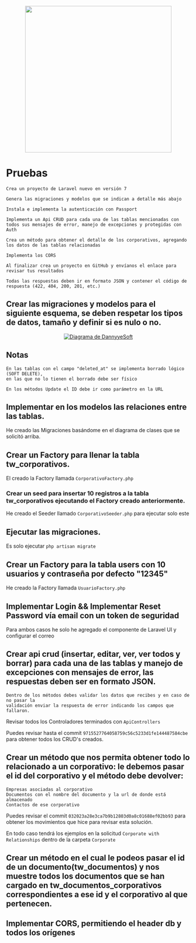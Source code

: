 <p align="center"><a href="https://laravel.com" target="_blank"><img src="https://raw.githubusercontent.com/laravel/art/master/logo-lockup/5%20SVG/2%20CMYK/1%20Full%20Color/laravel-logolockup-cmyk-red.svg" width="400"></a></p>

# Pruebas

```
Crea un proyecto de Laravel nuevo en versión 7

Genera las migraciones y modelos que se indican a detalle más abajo

Instala e implementa la autenticación con Passport

Implementa un Api CRUD para cada una de las tablas mencionadas con todos sus mensajes de error, manejo de excepciones y protegidas con Auth

Crea un método para obtener el detalle de los corporativos, agregando los datos de las tablas relacionadas

Implementa los CORS

Al finalizar crea un proyecto en GitHub y envíanos el enlace para revisar tus resultados

Todas las respuestas deben ir en formato JSON y contener el código de respuesta (422, 404, 200, 201, etc.)

```

## Crear las migraciones y modelos para el siguiente esquema, se deben respetar los tipos de datos, tamaño y definir si es nulo o no.

<p align="center"><a href="https://laravel.com" target="_blank"><img src="https://spark.adobe.com/page/k6qhcWt1Jgfrw/images/68335d2f-880c-4786-8a20-6e30d6463990.png" alt="Diagrama de DannyyeSoft"></a></p>

## Notas

```
En las tablas con el campo "deleted_at" se implementa borrado lógico (SOFT DELETE), 
en las que no lo tienen el borrado debe ser físico

En los métodos Update el ID debe ir como parámetro en la URL
```

## Implementar en los modelos las relaciones entre las tablas.

He creado las Migraciones basándome en el diagrama de clases que se solicitó arriba.

## Crear un Factory para llenar la tabla tw_corporativos.

El creado la Factory llamada `CorporativoFactory.php`

### Crear un seed para insertar 10 registros a la tabla tw_corporativos ejecutando el Factory creado anteriormente.

He creado el Seeder llamado `CorporativoSeeder.php` para ejecutar solo este

## Ejecutar las migraciones.

Es solo ejecutar `php artisan migrate`

## Crear un Factory para la tabla users con 10 usuarios y contraseña por defecto "12345"

He creado la Factory llamada `UsuarioFactory.php`

## Implementar Login && Implementar Reset Password vía email con un token de seguridad

Para ambos casos he solo he agregado el componente de Laravel UI y configurar el correo

## Crear api crud (insertar, editar, ver, ver todos y borrar) para cada una de las tablas y manejo de excepciones con mensajes de error, las respuestas deben ser en formato JSON.

```
Dentro de los métodos debes validar los datos que recibes y en caso de no pasar la 
validación enviar la respuesta de error indicando los campos que fallaron.
```

Revisar todos los Controladores terminados con `ApiControllers`

Puedes revisar hasta el commit `9715527764058759c56c5233d1fe144487584cbe` para obtener todos los CRUD's creados.

## Crear un método que nos permita obtener todo lo relacionado a un corporativo: le debemos pasar el id del corporativo y el método debe devolver:

```
Empresas asociadas al corporativo
Documentos con el nombre del documento y la url de donde está almacenado
Contactos de ese corporativo
```
Puedes revisar el commit `032023a28e3ca7b9b12803d0a8c01688ef02bb93` para obtener los movimientos que hice para revisar
esta solución.

En todo caso tendrá los ejemplos en la solicitud `Corporate with Relationships` dentro de la carpeta `Corporate`

## Crear un método en el cual le podeos pasar el id de un documento(tw_documentos) y nos muestre todos los documentos que se han cargado en tw_documentos_corporativos correspondientes a ese id y el corporativo al que pertenecen.


## Implementar CORS, permitiendo el header db y todos los orígenes

